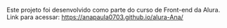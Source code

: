 Este projeto foi desenvolvido como parte do curso de Front-end da Alura.
Link para acessar: https://anapaula0703.github.io/alura-Ana/
